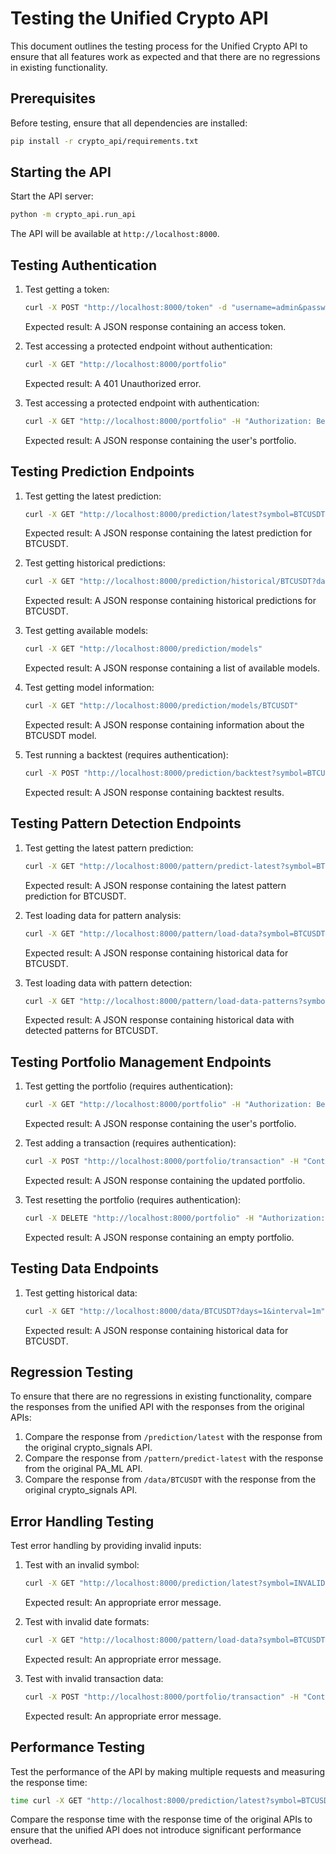 # Testing the Unified Crypto API

This document outlines the testing process for the Unified Crypto API to ensure that all features work as expected and that there are no regressions in existing functionality.

## Prerequisites

Before testing, ensure that all dependencies are installed:

```bash
pip install -r crypto_api/requirements.txt
```

## Starting the API

Start the API server:

```bash
python -m crypto_api.run_api
```

The API will be available at `http://localhost:8000`.

## Testing Authentication

1. Test getting a token:
   ```bash
   curl -X POST "http://localhost:8000/token" -d "username=admin&password=secret"
   ```
   Expected result: A JSON response containing an access token.

2. Test accessing a protected endpoint without authentication:
   ```bash
   curl -X GET "http://localhost:8000/portfolio"
   ```
   Expected result: A 401 Unauthorized error.

3. Test accessing a protected endpoint with authentication:
   ```bash
   curl -X GET "http://localhost:8000/portfolio" -H "Authorization: Bearer YOUR_TOKEN"
   ```
   Expected result: A JSON response containing the user's portfolio.

## Testing Prediction Endpoints

1. Test getting the latest prediction:
   ```bash
   curl -X GET "http://localhost:8000/prediction/latest?symbol=BTCUSDT"
   ```
   Expected result: A JSON response containing the latest prediction for BTCUSDT.

2. Test getting historical predictions:
   ```bash
   curl -X GET "http://localhost:8000/prediction/historical/BTCUSDT?days=1"
   ```
   Expected result: A JSON response containing historical predictions for BTCUSDT.

3. Test getting available models:
   ```bash
   curl -X GET "http://localhost:8000/prediction/models"
   ```
   Expected result: A JSON response containing a list of available models.

4. Test getting model information:
   ```bash
   curl -X GET "http://localhost:8000/prediction/models/BTCUSDT"
   ```
   Expected result: A JSON response containing information about the BTCUSDT model.

5. Test running a backtest (requires authentication):
   ```bash
   curl -X POST "http://localhost:8000/prediction/backtest?symbol=BTCUSDT&n_folds=2" -H "Authorization: Bearer YOUR_TOKEN"
   ```
   Expected result: A JSON response containing backtest results.

## Testing Pattern Detection Endpoints

1. Test getting the latest pattern prediction:
   ```bash
   curl -X GET "http://localhost:8000/pattern/predict-latest?symbol=BTCUSDT"
   ```
   Expected result: A JSON response containing the latest pattern prediction for BTCUSDT.

2. Test loading data for pattern analysis:
   ```bash
   curl -X GET "http://localhost:8000/pattern/load-data?symbol=BTCUSDT&start_date=2023-01-01T00:00&end_date=2023-01-02T00:00"
   ```
   Expected result: A JSON response containing historical data for BTCUSDT.

3. Test loading data with pattern detection:
   ```bash
   curl -X GET "http://localhost:8000/pattern/load-data-patterns?symbol=BTCUSDT&start_date=2023-01-01T00:00&end_date=2023-01-02T00:00"
   ```
   Expected result: A JSON response containing historical data with detected patterns for BTCUSDT.

## Testing Portfolio Management Endpoints

1. Test getting the portfolio (requires authentication):
   ```bash
   curl -X GET "http://localhost:8000/portfolio" -H "Authorization: Bearer YOUR_TOKEN"
   ```
   Expected result: A JSON response containing the user's portfolio.

2. Test adding a transaction (requires authentication):
   ```bash
   curl -X POST "http://localhost:8000/portfolio/transaction" -H "Content-Type: application/json" -H "Authorization: Bearer YOUR_TOKEN" -d '{"symbol":"BTCUSDT","amount":0.1,"price":50000,"transaction_type":"buy"}'
   ```
   Expected result: A JSON response containing the updated portfolio.

3. Test resetting the portfolio (requires authentication):
   ```bash
   curl -X DELETE "http://localhost:8000/portfolio" -H "Authorization: Bearer YOUR_TOKEN"
   ```
   Expected result: A JSON response containing an empty portfolio.

## Testing Data Endpoints

1. Test getting historical data:
   ```bash
   curl -X GET "http://localhost:8000/data/BTCUSDT?days=1&interval=1m"
   ```
   Expected result: A JSON response containing historical data for BTCUSDT.

## Regression Testing

To ensure that there are no regressions in existing functionality, compare the responses from the unified API with the responses from the original APIs:

1. Compare the response from `/prediction/latest` with the response from the original crypto_signals API.
2. Compare the response from `/pattern/predict-latest` with the response from the original PA_ML API.
3. Compare the response from `/data/BTCUSDT` with the response from the original crypto_signals API.

## Error Handling Testing

Test error handling by providing invalid inputs:

1. Test with an invalid symbol:
   ```bash
   curl -X GET "http://localhost:8000/prediction/latest?symbol=INVALID"
   ```
   Expected result: An appropriate error message.

2. Test with invalid date formats:
   ```bash
   curl -X GET "http://localhost:8000/pattern/load-data?symbol=BTCUSDT&start_date=invalid&end_date=invalid"
   ```
   Expected result: An appropriate error message.

3. Test with invalid transaction data:
   ```bash
   curl -X POST "http://localhost:8000/portfolio/transaction" -H "Content-Type: application/json" -H "Authorization: Bearer YOUR_TOKEN" -d '{"symbol":"BTCUSDT","amount":-1,"price":50000,"transaction_type":"buy"}'
   ```
   Expected result: An appropriate error message.

## Performance Testing

Test the performance of the API by making multiple requests and measuring the response time:

```bash
time curl -X GET "http://localhost:8000/prediction/latest?symbol=BTCUSDT"
```

Compare the response time with the response time of the original APIs to ensure that the unified API does not introduce significant performance overhead.